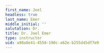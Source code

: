 ```yaml
---
first_name: Joel
headless: true
last_name: Emer
middle_initial: ''
salutation: Dr.
title: Dr. Joel Emer
type: instructor
uid: a98a8e41-4558-190c-a62e-b255d45df7e9
---
```

